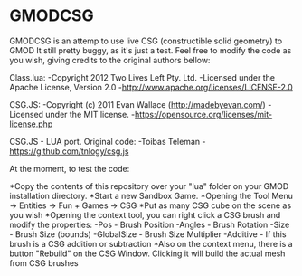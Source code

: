 # GMODCSG

GMODCSG is an attemp to use live CSG (constructible solid geometry) to GMOD
It still pretty buggy, as it's just a test. Feel free to modify the code as you wish, giving credits to the original authors bellow:

Class.lua:
-Copyright 2012 Two Lives Left Pty. Ltd.
-Licensed under the Apache License, Version 2.0
-http://www.apache.org/licenses/LICENSE-2.0

CSG.JS:
-Copyright (c) 2011 Evan Wallace (http://madebyevan.com/)
-Licensed under the MIT license.
-https://opensource.org/licenses/mit-license.php

CSG.JS - LUA port. Original code:
-Toibas Teleman
-https://github.com/tnlogy/csg.js

At the moment, to test the code:

*Copy the contents of this repository over your "lua" folder on your
GMOD installation directory.
*Start a new Sandbox Game.
*Opening the Tool Menu -> Entities -> Fun + Games -> CSG
*Put as many CSG cube on the scene as you wish
*Opening the context tool, you can right click a CSG brush and modify the properties:
  -Pos - Brush Position
  -Angles - Brush Rotation
  -Size - Brush Size (bounds)
  -GlobalSize - Brush Size Multiplier
  -Additive - If this brush is a CSG addition or subtraction
*Also on the context menu, there is a button "Rebuild" on the CSG Window. Clicking it will build the actual mesh from CSG brushes


